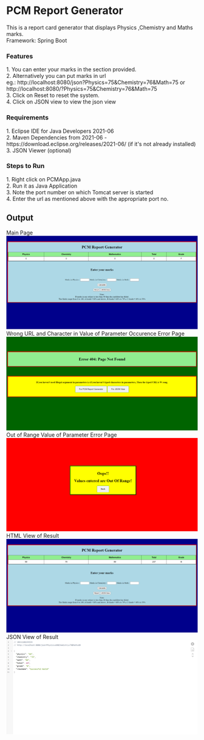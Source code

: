 # PCM Report Generator
This is a report card generator that displays Physics ,Chemistry and Maths marks.<br>
Framework: Spring Boot <br>

<h3>Features</h3>
1. You can enter your marks in the section provided. <br>
2. Alternatively you can put marks in url <br>
eg.: http://localhost:8080/json?Physics=75&Chemistry=76&Math=75 or http://localhost:8080/?Physics=75&Chemistry=76&Math=75 <br>
3. Click on Reset to reset the system. <br>
4. Click on JSON view to view the json view <br>

<h3>Requirements</h3>
1. Eclipse IDE for Java Developers 2021-06 <br>
2. Maven Dependencies from 2021-06 - https://download.eclipse.org/releases/2021-06/ (if it's not already installed)<br>
3. JSON Viewer (optional)<br>

<h3>Steps to Run</h3>
1. Right click on PCMApp.java <br>
2. Run it as Java Application <br>
3. Note the port number on which Tomcat server is started <br>
4. Enter the url as mentioned above with the appropriate port no. <br>

## Output
Main Page
![](images/Capture.PNG)
Wrong URL and Character in Value of Parameter Occurence Error Page
![](images/Capture2.PNG)
Out of Range Value of Parameter Error Page
![](images/Capture3.PNG)
HTML View of Result
![](images/Capture4.PNG)
JSON View of Result
![](images/Capture5.PNG)
